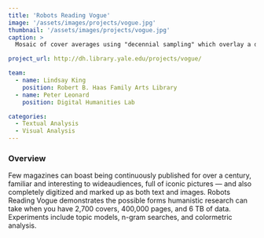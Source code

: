 ```yaml
---
title: 'Robots Reading Vogue'
image: '/assets/images/projects/vogue.jpg'
thumbnail: '/assets/images/projects/vogue.jpg'
caption: >
  Mosaic of cover averages using "decennial sampling" which overlay a decade's worth of covers into one view.

project_url: http://dh.library.yale.edu/projects/vogue/

team:
  - name: Lindsay King
    position: Robert B. Haas Family Arts Library
  - name: Peter Leonard
    position: Digital Humanities Lab

categories:
  - Textual Analysis
  - Visual Analysis
---
```


### Overview

Few magazines can boast being continuously published for over a century, familiar and interesting to wideaudiences, full of iconic pictures — and also completely digitized and marked up as both text and images. Robots Reading Vogue demonstrates the possible forms humanistic research can take when you have 2,700 covers, 400,000 pages, and 6 TB of data. Experiments include topic models, n-gram searches, and colormetric analysis.